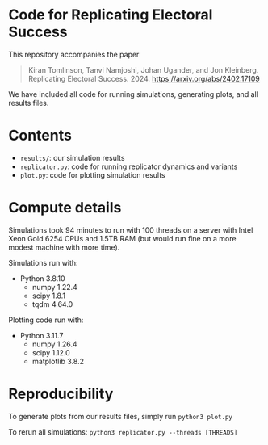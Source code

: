 # Code for Replicating Electoral Success

This repository accompanies the paper

> Kiran Tomlinson, Tanvi Namjoshi, Johan Ugander, and Jon Kleinberg. Replicating Electoral Success. 2024.
> https://arxiv.org/abs/2402.17109

We have included all code for running simulations, generating plots, and all results files.

# Contents
- `results/`: our simulation results
- `replicator.py`: code for running replicator dynamics and variants
- `plot.py`: code for plotting simulation results

# Compute details
Simulations took 94 minutes to run with 100 threads on a server with Intel Xeon Gold 6254 CPUs and 1.5TB RAM (but would run fine on a more modest machine with more time).

Simulations run with:
- Python 3.8.10
    - numpy 1.22.4     
    - scipy 1.8.1 
    - tqdm 4.64.0  

Plotting code run with:
- Python 3.11.7
    - numpy 1.26.4
    - scipy 1.12.0
    - matplotlib 3.8.2

# Reproducibility
To generate plots from our results files, simply run 
```python3 plot.py```

To rerun all simulations:
```python3 replicator.py --threads [THREADS]```
